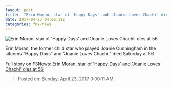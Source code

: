 ```yaml
---
layout: post
title:  "Erin Moran, star of 'Happy Days' and 'Joanie Loves Chachi' dies at 56"
date: 2017-04-23 04:00:11Z
categories: fox-news
---
```


![Erin Moran, star of 'Happy Days' and 'Joanie Loves Chachi' dies at 56](http://a57.foxnews.com/images.foxnews.com/content/fox-news/entertainment/2017/04/23/erin-moran-star-happy-days-and-joanie-loves-chachi-dies-at-56/_jcr_content/par/featured-media/media-0.img.jpg/876/493/1492915991814.jpg?ve=1&tl=1)

Erin Moran, the former child star who played Joanie Cunningham in the sitcoms “Happy Days” and “Joanie Loves Chachi,” died Saturday at 56.


Full story on F3News: [Erin Moran, star of 'Happy Days' and 'Joanie Loves Chachi' dies at 56](http://www.f3nws.com/n/jGQhRJ)

> Posted on: Sunday, April 23, 2017 9:00:11 AM
